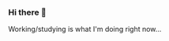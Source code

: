 ### Hi there 👋

Working/studying is what I'm doing right now...

<!--
**jahjam/jahjam** is a ✨ _special_ ✨ repository because its `README.md` (this file) appears on your GitHub profile.

Here are some ideas to get you started:

- 🥬 [VeSearch - A Vegan Recipe Search engine built using React and Node](https://vesearch-app.onrender.com/search) 🥬
- 🎲 [ReRoll - A board game review website built using React and Node](https://reroll-3whu.onrender.com/reviews) 🎲
- 🎬 [CineGuessr - A movie guessing game inspired by Wordle built using React and Supabase](https://cineguessr.netlify.app) 🎬
- 🎸 [EJANDTN - A band website built using Astro and Strapi](https://www.elijahjamesandthenightmares.com/) 🎸
- 🎫 [GigPal - An event/gig organiser built using vanilla JS](https://gigpal.netlify.app/) 🎫

- 🔭 I’m currently working on ...
- 🌱 I’m currently learning ...
- 👯 I’m looking to collaborate on ...
- 🤔 I’m looking for help with ...
- 💬 Ask me about ...
- 📫 How to reach me: ...
- 😄 Pronouns: ...
- ⚡ Fun fact: ...
-->
